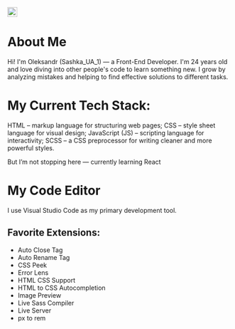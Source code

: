 <kbd>[<img title="Українська" alt="Українська" src="https://cdn.statically.io/gh/hjnilsson/country-flags/master/svg/ua.svg" width="22">](README.ua.md)</kbd>

# About Me
Hi! I'm Oleksandr (Sashka_UA_1) — a Front-End Developer.
I'm 24 years old and love diving into other people's code to learn something new. I grow by analyzing mistakes and helping to find effective solutions to different tasks.
# My Current Tech Stack:
HTML – markup language for structuring web pages;
CSS – style sheet language for visual design;
JavaScript (JS) – scripting language for interactivity;
SCSS – a CSS preprocessor for writing cleaner and more powerful styles.

But I’m not stopping here — currently learning React

# My Code Editor
I use Visual Studio Code as my primary development tool.
## Favorite Extensions:
- Auto Close Tag
- Auto Rename Tag
- CSS Peek
- Error Lens
- HTML CSS Support
- HTML to CSS Autocompletion
- Image Preview
- Live Sass Compiler
- Live Server
- px to rem
